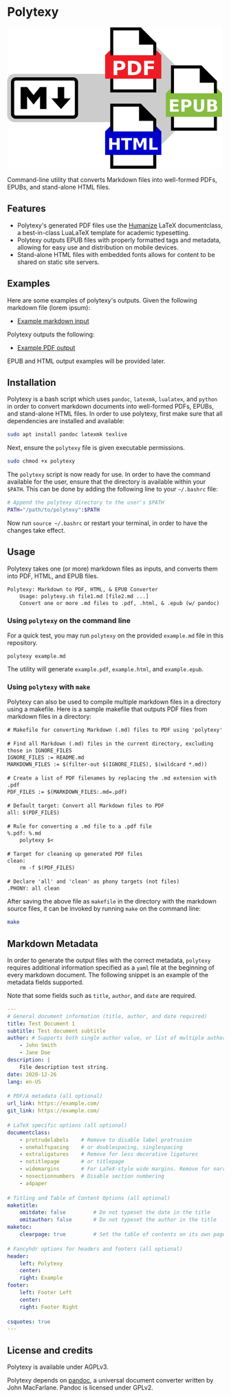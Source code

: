 # Polytexy

![Polytexy Logo.](./logo.png)

Command-line utility that converts Markdown files into well-formed PDFs, EPUBs, and stand-alone HTML files.

## Features

* Polytexy's generated PDF files use the [Humanize](https://github.com/ShenZhouHong/latex-essay) LaTeX documentclass, a best-in-class LuaLaTeX template for academic typesetting.
* Polytexy outputs EPUB files with properly formatted tags and metadata, allowing for easy use and distribution on mobile devices.
* Stand-alone HTML files with embedded fonts allows for content to be shared on static site servers.

## Examples

Here are some examples of polytexy's outputs. Given the following markdown file (lorem ipsum): 

* [Example markdown input](./example.md)

Polytexy outputs the following:

* [Example PDF output](./example.pdf)

EPUB and HTML output examples will be provided later.

## Installation

Polytexy is a bash script which uses `pandoc`, `latexmk`, `lualatex`, and `python` in order to convert markdown documents into well-formed PDFs, EPUBs, and stand-alone HTML files. In order to use polytexy, first make sure that all dependencies are installed and available:

```bash
sudo apt install pandoc latexmk texlive
```

Next, ensure the `polytexy` file is given executable permissions.


```bash
sudo chmod +x polytexy
```

The `polytexy` script is now ready for use. In order to have the command available for the user, ensure that the directory is available within your `$PATH`. This can be done by adding the following line to your `~/.bashrc` file:

```bash
# Append the polytexy directory to the user's $PATH
PATH="/path/to/polytexy":$PATH
```

Now run `source ~/.bashrc` or restart your terminal, in order to have the changes take effect.

## Usage

Polytexy takes one (or more) markdown files as inputs, and converts them into PDF, HTML, and EPUB files.

```
Polytexy: Markdown to PDF, HTML, & EPUB Converter
    Usage: polytexy.sh file1.md [file2.md ...]
    Convert one or more .md files to .pdf, .html, & .epub (w/ pandoc)
```

### Using `polytexy` on the command line

For a quick test, you may run `polytexy` on the provided `example.md` file in this repository.

```
polytexy example.md
```

The utility will generate `example.pdf`, `example.html`, and `example.epub`.

### Using `polytexy` with `make`

Polytexy can also be used to compile multiple markdown files in a directory using a makefile. Here is a sample makefile that outputs PDF files from markdown files in a directory:

```make
# Makefile for converting Markdown (.md) files to PDF using 'polytexy'

# Find all Markdown (.md) files in the current directory, excluding those in IGNORE_FILES
IGNORE_FILES := README.md
MARKDOWN_FILES := $(filter-out $(IGNORE_FILES), $(wildcard *.md))

# Create a list of PDF filenames by replacing the .md extension with .pdf
PDF_FILES := $(MARKDOWN_FILES:.md=.pdf)

# Default target: Convert all Markdown files to PDF
all: $(PDF_FILES)

# Rule for converting a .md file to a .pdf file
%.pdf: %.md
	polytexy $<

# Target for cleaning up generated PDF files
clean:
	rm -f $(PDF_FILES)

# Declare 'all' and 'clean' as phony targets (not files)
.PHONY: all clean
```

After saving the above file as `makefile` in the directory with the markdown source files, it can be invoked by running `make` on the command line:

```bash
make
```

## Markdown Metadata

In order to generate the output files with the correct metadata, `polytexy` requires additional information specified as a `yaml` file at the beginning of every markdown document. The following snippet is an example of the metadata fields supported.

Note that some fields such as `title`, `author`, and `date` are required.

```yaml
--- 
# General document information (title, author, and date required)
title: Test Document 1
subtitle: Test document subtitle
author: # Supports both single author value, or list of multiple authors
    - John Smith
    - Jane Doe
description: |
    File description test string.
date: 2020-12-26
lang: en-US

# PDF/A metadata (all optional)
url_link: https://example.com/
git_link: https://example.com/

# LaTeX specific options (all optional)
documentclass:
    - protrudelabels    # Remove to disable label protrusion
    - onehalfspacing    # or doublespacing, singlespacing
    - extraligatures    # Remove for less decorative ligatures
    - notitlepage       # or titlepage
    - widemargins       # For LaTeX-style wide margins. Remove for narrower margins
    - nosectionnumbers  # Disable section numbering
    - a4paper

# Titling and Table of Content Options (all optional)
maketitle:
    omitdate: false         # Do not typeset the date in the title
    omitauthor: false       # Do not typeset the author in the title
maketoc:
    clearpage: true         # Set the table of contents on its own page.

# Fancyhdr options for headers and footers (all optional)
header:
    left: Polytexy
    center:
    right: Example
footer:
    left: Footer Left
    center:
    right: Footer Right

csquotes: true
---
```

## License and credits

Polytexy is available under AGPLv3.

Polytexy depends on [pandoc](https://github.com/jgm/pandoc), a universal document converter written by John MacFarlane. Pandoc is licensed under GPLv2.

